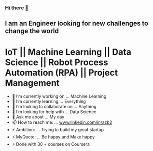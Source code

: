 ### Hi there 👋


## I am an Engineer looking for new challenges to change the world

# IoT || Machine Learning || Data Science || Robot Process Automation (RPA) || Project Management


- 🔭 I’m currently working on ... Machine Learning 
- 🌱 I’m currently learning ... Everything
- 👯 I’m looking to collaborate on ... Anything
- 🤔 I’m looking for help with ... Data Science
- 💬 Ask me about ... My day
- 📫 How to reach me: ... www.linkedin.com/in/azb2
- ⚡ Ambition: ... Trying to build my great startup
- ⚡ MyQuote: ... Be happy and Make happy
- ⚡ Done with 30 + courses on Coursera

